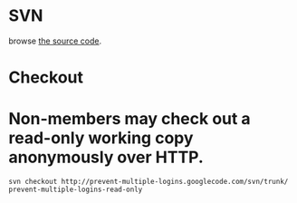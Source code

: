 # SVN #

browse [the source code](http://code.google.com/p/prevent-multiple-logins/source/browse/#svn%2Ftrunk).


# Checkout #


# Non-members may check out a read-only working copy anonymously over HTTP.

`svn checkout http://prevent-multiple-logins.googlecode.com/svn/trunk/ prevent-multiple-logins-read-only`
